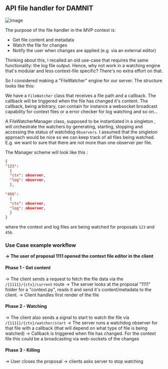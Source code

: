 ## API file handler for DAMNIT

![image](https://github.com/user-attachments/assets/5bd455ed-9746-48a5-84e7-314cc98ba51c)


The purpose of the file handler
 in the MVP context is:

 - Get file content and metadata
 - Watch the file for changes
 - Notify the user when changes are applied (e.g. via an external editor)

Thinking about this, I recalled an old use-case that requires the same functionality: the log file output. Hence, why not work in a watching engine that's modular and less context-file specific? There's no extra effort on that.

So I considered making a "FileWatcher" engine for our server. The structure looks like this:

We have a `FileWatcher` class that receives a file path and a callback. The callback will be triggered when the file has changed it's content. The callback, being arbitrary, can contain for instance a websocket broadcast capability for context files or a error checker for log watching and so on...
 
A FileWatcherManager class, supposed to be instantiated in a singleton , will orchestrate the watchers by generating, starting, stopping and accessing the status of watchdog `Observers`. I assumed that the singleton approach would be nice so we can keep track of all files being watched. E.g. we want to sure that there are not more than one observer per file.

The Manager scheme will look like this :

```json
{ 
"123": 
  {
  "ctx": observer,
  "log": observer,
  },
  
"456":
  {
  "ctx": observer,
  "log": observer,
  }
}
```

where the context and log files are being watched for proposals `123` and `456`. 
### Use Case example workflow

**-> The user of proposal 1111 opened the context file editor in the client**

#### Phase 1 - Get content

-> The client sends a request to fetch the file data via the `/{1111}/{ctx}/current` route
-> The server looks at the proposal "1111" folder for a "context.py", reads it and send it's content/metadata to the client.
-> Client handles first render of the file
#### Phase 2 - Watching

-> The client also sends a signal to start to watch the file via `/{1111}/{ctx}/watcher/start`
-> The server runs a watchdog observer for that file with a callback (that will depend on what type of file is being watched)
-> Callback is triggered when file has changed. For the context file this could be a broadcasting via web-sockets of the changes 
#### Phase 3 - Killing

-> User closes the proposal -> clients asks server to stop watching
